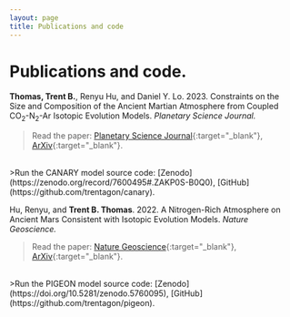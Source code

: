 ```yaml
---
layout: page
title: Publications and code
---
```


# Publications and code.

**Thomas, Trent B.**, Renyu Hu, and Daniel Y. Lo. 2023. Constraints on the Size and Composition of the Ancient Martian Atmosphere from Coupled CO<sub>2</sub>-N<sub>2</sub>-Ar Isotopic Evolution Models. *Planetary Science Journal.*

>Read the paper: [Planetary Science Journal](https://doi.org/10.3847/PSJ/acb924){:target="_blank"}, [ArXiv](https://arxiv.org/abs/2302.04241){:target="_blank"}.
<br />
>Run the CANARY model source code: [Zenodo](https://zenodo.org/record/7600495#.ZAKP0S-B0Q0), [GitHub](https://github.com/trentagon/canary).

Hu, Renyu, and **Trent B. Thomas**. 2022. A Nitrogen-Rich Atmosphere on Ancient Mars Consistent with Isotopic Evolution Models. *Nature Geoscience.*

>Read the paper: [Nature Geoscience](https://www.nature.com/articles/s41561-021-00886-y){:target="_blank"}, [ArXiv](https://arxiv.org/abs/2202.04825){:target="_blank"}.
<br />
>Run the PIGEON model source code: [Zenodo](https://doi.org/10.5281/zenodo.5760095), [GitHub](https://github.com/trentagon/pigeon).